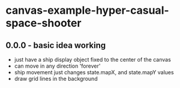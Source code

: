 # canvas-example-hyper-casual-space-shooter


## 0.0.0 - basic idea working
* just have a ship display object fixed to the center of the canvas
* can move in any direction 'forever'
* ship movement just changes state.mapX, and state.mapY values
* draw grid lines in the background